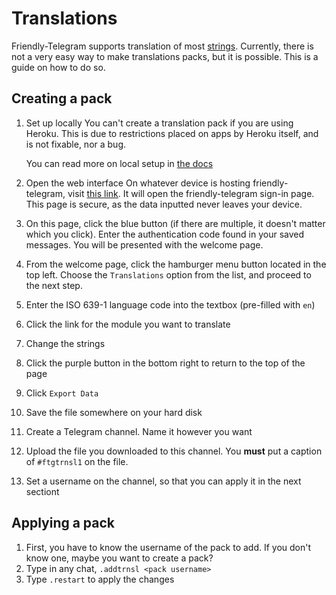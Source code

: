 # Translations

Friendly-Telegram supports translation of most [strings](https://techterms.com/definition/string "definition"). Currently, there is not a very easy way to make translations packs, but it is possible. This is a guide on how to do so.

## Creating a pack

1. Set up locally
   You can't create a translation pack if you are using Heroku. This is due to restrictions placed on apps by Heroku itself, and is not fixable, nor a bug. 

   You can read more on local setup in [the docs](/installing "Installation")
2. Open the web interface
   On whatever device is hosting friendly-telegram, visit [this link](http://localhost:8080). It will open the friendly-telegram sign-in page. This page is secure, as the data inputted never leaves your device. 
3. On this page, click the blue button (if there are multiple, it doesn't matter which you click). Enter the authentication code found in your saved messages. You will be presented with the welcome page.
4. From the welcome page, click the hamburger menu button located in the top left. Choose the `Translations` option from the list, and proceed to the next step.
5. Enter the ISO 639-1 language code into the textbox (pre-filled with `en`)
6. Click the link for the module you want to translate
7. Change the strings
8. Click the purple button in the bottom right to return to the top of the page
9. Click `Export Data`
10. Save the file somewhere on your hard disk
11. Create a Telegram channel. Name it however you want
12. Upload the file you downloaded to this channel. You **must** put a caption of `#ftgtrnsl1` on the file.
13. Set a username on the channel, so that you can apply it in the next sectiont

## Applying a pack

1. First, you have to know the username of the pack to add. If you don't know one, maybe you want to create a pack?
2. Type in any chat, `.addtrnsl <pack username>`
3. Type `.restart` to apply the changes
<!--stackedit_data:
eyJoaXN0b3J5IjpbLTU4MTI3MzcwOCwtMTA2NDkwMTA4XX0=
-->